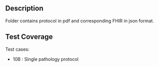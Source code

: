 ## Description

Folder contains protocol in pdf and corresponding FHIR in json format.

## Test Coverage

Test cases: 
* 10B : Single pathology protocol
